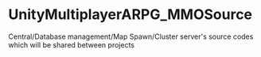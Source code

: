 # UnityMultiplayerARPG_MMOSource
Central/Database management/Map Spawn/Cluster server's source codes which will be shared between projects 
